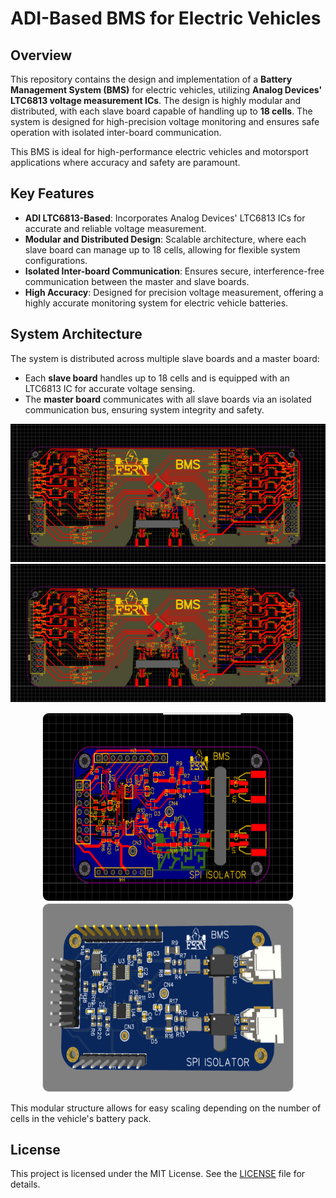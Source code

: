 # ADI-Based BMS for Electric Vehicles

## Overview

This repository contains the design and implementation of a **Battery Management System (BMS)** for electric vehicles, utilizing **Analog Devices' LTC6813 voltage measurement ICs**. The design is highly modular and distributed, with each slave board capable of handling up to **18 cells**. The system is designed for high-precision voltage monitoring and ensures safe operation with isolated inter-board communication.

This BMS is ideal for high-performance electric vehicles and motorsport applications where accuracy and safety are paramount.

## Key Features

- **ADI LTC6813-Based**: Incorporates Analog Devices' LTC6813 ICs for accurate and reliable voltage measurement.
- **Modular and Distributed Design**: Scalable architecture, where each slave board can manage up to 18 cells, allowing for flexible system configurations.
- **Isolated Inter-board Communication**: Ensures secure, interference-free communication between the master and slave boards.
- **High Accuracy**: Designed for precision voltage measurement, offering a highly accurate monitoring system for electric vehicle batteries.

## System Architecture

The system is distributed across multiple slave boards and a master board:
- Each **slave board** handles up to 18 cells and is equipped with an LTC6813 IC for accurate voltage sensing.
- The **master board** communicates with all slave boards via an isolated communication bus, ensuring system integrity and safety.


<img src="./images/slaveBoardPCB.png" alt="SlaveBoard" >

<img src="./images/slaveBoardPCB.png" alt="SlaveBoard" >

<p align="center">
  <img src="./images/ADI_isolater.png" alt="Image 1" width="400" height="300" style="border-radius: 10px; border: 1px solid #ddd;">
  <img src="./images/ADI_isolater3d.png" alt="Image 2" width="400" height="300" style="border-radius: 10px; border: 1px solid #ddd;">
</p>

This modular structure allows for easy scaling depending on the number of cells in the vehicle's battery pack.


## License

This project is licensed under the MIT License. See the [LICENSE](LICENSE) file for details.

